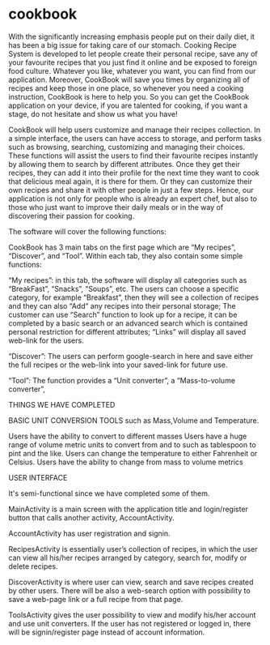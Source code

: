 # cookbook

With the significantly increasing emphasis people put on their daily diet, it has been a big issue 
for taking care of our stomach. Cooking Recipe System is developed to let people create their personal
recipe, save any of your favourite recipes that you just find it online and be exposed to foreign food culture.
Whatever you like, whatever you want, you can find from our application. Moreover, CookBook will save you times 
by organizing all of recipes and keep those in one place, so whenever you need a cooking instruction, CookBook is
here to help you. So you can get the CookBook application on your device, if you are talented for cooking, if
you want a stage, do not hesitate and show us what you have! 

CookBook will help users customize and manage their recipes collection. In a simple interface, the users can have access to storage,
and perform tasks such as browsing, searching, customizing and managing their choices.
These functions will assist the users to find their favourite recipes instantly by allowing them to 
search by different attributes. Once they get their recipes, they can add it into their profile for the next
time they want to cook that delicious meal again, it is there for them. Or they can customize their own recipes
and share it with other people in just a few steps. Hence, our application is not only for people who is already 
an expert chef, but also to those who just want to improve their daily meals or in the way of discovering their passion
for cooking. 


The software will cover the following functions:

CookBook has 3 main tabs on the first page which are “My recipes”, “Discover”, and “Tool”. 
Within each tab, they also contain some simple functions: 

“My recipes”: in this tab, the software will display all categories such as “BreakFast”, 
“Snacks”, “Soups”, etc. The users can choose a specific category, for example “Breakfast”,
then they will see a collection of recipes and they can also “Add” any recipes into their 
personal storage; The customer can use “Search” function to look up for a recipe, it can 
be completed by a basic search or an advanced search which is contained personal restriction 
for different attributes; “Links” will display all saved web-link for the users.

“Discover”: The users can perform google-search in here and save either the full recipes or
 the web-link into your saved-link for future use. 

“Tool”: The function provides a “Unit converter”, a “Mass-to-volume converter”,

THINGS WE HAVE COMPLETED

BASIC UNIT CONVERSION TOOLS such as Mass,Volume and Temperature. 



Users have the ability to convert to different masses 
Users have a huge range of volume metric units to convert from and to such as tablespoon to pint and the like.
Users can change the temperature to either Fahrenheit or Celsius.
Users have the ability to change from mass to volume metrics

USER INTERFACE

It's semi-functional since we have completed some of them.

MainActivity is a main screen with the application title and login/register button that calls 
another activity, AccountActivity.


AccountActivity has user registration and signin.

RecipesActivity is essentially user’s collection of recipes, in which the user can view all his/her recipes
 arranged by category, search for, modify or delete recipes.
 
DiscoverActivity is where user can view, search and save recipes created by other users. There will be also a web-search
option with possibility to save a web-page link or a full recipe from that page.
 
 
ToolsActivity gives the user possibility to view and modify his/her account and use unit converters. If the user has not 
registered or logged in, there will be signin/register page instead of account information.
